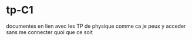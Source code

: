 # tp-C1

documentes en lien avec les TP de physique comme ca je peux y acceder sans me connecter quoi que ce soit

